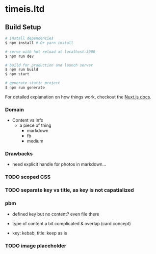 # timeis.ltd

## Build Setup

``` bash
# install dependencies
$ npm install # Or yarn install

# serve with hot reload at localhost:3000
$ npm run dev

# build for production and launch server
$ npm run build
$ npm start

# generate static project
$ npm run generate
```

For detailed explanation on how things work, checkout the [Nuxt.js docs](https://github.com/nuxt/nuxt.js).


### Domain
- Content vs Info
  - a piece of thing
    - markdown
    - fb
    - medium

### Drawbacks
- need explicit handle for photos in markdown...

### TODO scoped CSS

### TODO separate key vs title, as key is not capatialized

### pbm
- defined key but no content? even file there
- type of content a bit complicated & overlap (card concept)

- key: kebab, title: keep as is

### TODO image placeholder
